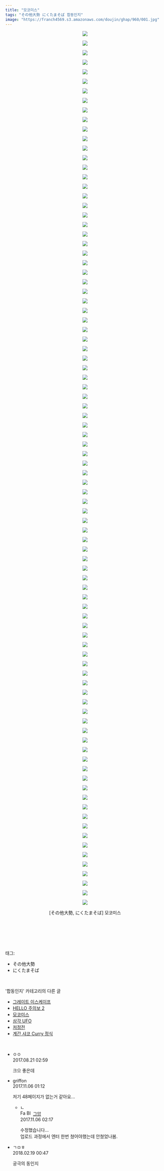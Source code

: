 ```yaml
---
title: "모코미스"
tags: "その他大勢 にくたまそば 합동인지"
image: "https://franch4569.s3.amazonaws.com/doujin/ghap/960/001.jpg"
---
```

<div class="article">
<p style="text-align: center; clear: none; float: none;"><img src="{{ site.imgserver2 }}/ghap/960/001.jpg"/></p>
<p style="text-align: center; clear: none; float: none;"><img src="{{ site.imgserver2 }}/ghap/960/002.jpg"/></p>
<p style="text-align: center; clear: none; float: none;"><img src="{{ site.imgserver2 }}/ghap/960/003.jpg"/></p>
<p style="text-align: center; clear: none; float: none;"><img src="{{ site.imgserver2 }}/ghap/960/004.jpg"/></p>
<p style="text-align: center; clear: none; float: none;"><img src="{{ site.imgserver2 }}/ghap/960/005.jpg"/></p>
<p style="text-align: center; clear: none; float: none;"><img src="{{ site.imgserver2 }}/ghap/960/006.jpg"/></p>
<p style="text-align: center; clear: none; float: none;"><img src="{{ site.imgserver2 }}/ghap/960/007.jpg"/></p>
<p style="text-align: center; clear: none; float: none;"><img src="{{ site.imgserver2 }}/ghap/960/008.jpg"/></p>
<p style="text-align: center; clear: none; float: none;"><img src="{{ site.imgserver2 }}/ghap/960/009.jpg"/></p>
<p style="text-align: center; clear: none; float: none;"><img src="{{ site.imgserver2 }}/ghap/960/010.jpg"/></p>
<p style="text-align: center; clear: none; float: none;"><img src="{{ site.imgserver2 }}/ghap/960/011.jpg"/></p>
<p style="text-align: center; clear: none; float: none;"><img src="{{ site.imgserver2 }}/ghap/960/012.jpg"/></p>
<p style="text-align: center; clear: none; float: none;"><img src="{{ site.imgserver2 }}/ghap/960/013.jpg"/></p>
<p style="text-align: center; clear: none; float: none;"><img src="{{ site.imgserver2 }}/ghap/960/014.jpg"/></p>
<p style="text-align: center; clear: none; float: none;"><img src="{{ site.imgserver2 }}/ghap/960/015.jpg"/></p>
<p style="text-align: center; clear: none; float: none;"><img src="{{ site.imgserver2 }}/ghap/960/016.jpg"/></p>
<p style="text-align: center; clear: none; float: none;"><img src="{{ site.imgserver2 }}/ghap/960/017.jpg"/></p>
<p style="text-align: center; clear: none; float: none;"><img src="{{ site.imgserver2 }}/ghap/960/018.jpg"/></p>
<p style="text-align: center; clear: none; float: none;"><img src="{{ site.imgserver2 }}/ghap/960/019.jpg"/></p>
<p style="text-align: center; clear: none; float: none;"><img src="{{ site.imgserver2 }}/ghap/960/020.jpg"/></p>
<p style="text-align: center; clear: none; float: none;"><img src="{{ site.imgserver2 }}/ghap/960/021.jpg"/></p>
<p style="text-align: center; clear: none; float: none;"><img src="{{ site.imgserver2 }}/ghap/960/022.jpg"/></p>
<p style="text-align: center; clear: none; float: none;"><img src="{{ site.imgserver2 }}/ghap/960/023.jpg"/></p>
<p style="text-align: center; clear: none; float: none;"><img src="{{ site.imgserver2 }}/ghap/960/024.jpg"/></p>
<p style="text-align: center; clear: none; float: none;"><img src="{{ site.imgserver2 }}/ghap/960/025.jpg"/></p>
<p style="text-align: center; clear: none; float: none;"><img src="{{ site.imgserver2 }}/ghap/960/026.jpg"/></p>
<p style="text-align: center; clear: none; float: none;"><img src="{{ site.imgserver2 }}/ghap/960/027.jpg"/></p>
<p style="text-align: center; clear: none; float: none;"><img src="{{ site.imgserver2 }}/ghap/960/028.jpg"/></p>
<p style="text-align: center; clear: none; float: none;"><img src="{{ site.imgserver2 }}/ghap/960/029.jpg"/></p>
<p style="text-align: center; clear: none; float: none;"><img src="{{ site.imgserver2 }}/ghap/960/030.jpg"/></p>
<p style="text-align: center; clear: none; float: none;"><img src="{{ site.imgserver2 }}/ghap/960/031.jpg"/></p>
<p style="text-align: center; clear: none; float: none;"><img src="{{ site.imgserver2 }}/ghap/960/032.jpg"/></p>
<p style="text-align: center; clear: none; float: none;"><img src="{{ site.imgserver2 }}/ghap/960/033.jpg"/></p>
<p style="text-align: center; clear: none; float: none;"><img src="{{ site.imgserver2 }}/ghap/960/034.jpg"/></p>
<p style="text-align: center; clear: none; float: none;"><img src="{{ site.imgserver2 }}/ghap/960/035.jpg"/></p>
<p style="text-align: center; clear: none; float: none;"><img src="{{ site.imgserver2 }}/ghap/960/036.jpg"/></p>
<p style="text-align: center; clear: none; float: none;"><img src="{{ site.imgserver2 }}/ghap/960/037.jpg"/></p>
<p style="text-align: center; clear: none; float: none;"><img src="{{ site.imgserver2 }}/ghap/960/038.jpg"/></p>
<p style="text-align: center; clear: none; float: none;"><img src="{{ site.imgserver2 }}/ghap/960/039.jpg"/></p>
<p style="text-align: center; clear: none; float: none;"><img src="{{ site.imgserver2 }}/ghap/960/040.jpg"/></p>
<p style="text-align: center; clear: none; float: none;"><img src="{{ site.imgserver2 }}/ghap/960/041.jpg"/></p>
<p style="text-align: center; clear: none; float: none;"><img src="{{ site.imgserver2 }}/ghap/960/042.jpg"/></p>
<p style="text-align: center; clear: none; float: none;"><img src="{{ site.imgserver2 }}/ghap/960/043.jpg"/></p>
<p style="text-align: center; clear: none; float: none;"><img src="{{ site.imgserver2 }}/ghap/960/044.jpg"/></p>
<p style="text-align: center; clear: none; float: none;"><img src="{{ site.imgserver2 }}/ghap/960/045.jpg"/></p>
<p style="text-align: center; clear: none; float: none;"><img src="{{ site.imgserver2 }}/ghap/960/046.jpg"/></p>
<p style="text-align: center; clear: none; float: none;"><img src="{{ site.imgserver2 }}/ghap/960/047.jpg"/></p>
<p style="text-align: center; clear: none; float: none;"><img src="{{ site.imgserver2 }}/ghap/960/048.jpg"/></p>
<p style="text-align: center; clear: none; float: none;"><img src="{{ site.imgserver2 }}/ghap/960/049.jpg"/></p>
<p style="text-align: center; clear: none; float: none;"><img src="{{ site.imgserver2 }}/ghap/960/050.jpg"/></p>
<p style="text-align: center; clear: none; float: none;"><img src="{{ site.imgserver2 }}/ghap/960/051.jpg"/></p>
<p style="text-align: center; clear: none; float: none;"><img src="{{ site.imgserver2 }}/ghap/960/052.jpg"/></p>
<p style="text-align: center; clear: none; float: none;"><img src="{{ site.imgserver2 }}/ghap/960/053.jpg"/></p>
<p style="text-align: center; clear: none; float: none;"><img src="{{ site.imgserver2 }}/ghap/960/054.jpg"/></p>
<p style="text-align: center; clear: none; float: none;"><img src="{{ site.imgserver2 }}/ghap/960/055.jpg"/></p>
<p style="text-align: center; clear: none; float: none;"><img src="{{ site.imgserver2 }}/ghap/960/056.jpg"/></p>
<p style="text-align: center; clear: none; float: none;"><img src="{{ site.imgserver2 }}/ghap/960/057.jpg"/></p>
<p style="text-align: center; clear: none; float: none;"><img src="{{ site.imgserver2 }}/ghap/960/058.jpg"/></p>
<p style="text-align: center; clear: none; float: none;"><img src="{{ site.imgserver2 }}/ghap/960/059.jpg"/></p>
<p style="text-align: center; clear: none; float: none;"><img src="{{ site.imgserver2 }}/ghap/960/060.jpg"/></p>
<p style="text-align: center; clear: none; float: none;"><img src="{{ site.imgserver2 }}/ghap/960/061.jpg"/></p>
<p style="text-align: center; clear: none; float: none;"><img src="{{ site.imgserver2 }}/ghap/960/062.jpg"/></p>
<p style="text-align: center; clear: none; float: none;"><img src="{{ site.imgserver2 }}/ghap/960/063.jpg"/></p>
<p style="text-align: center; clear: none; float: none;"><img src="{{ site.imgserver2 }}/ghap/960/064.jpg"/></p>
<p style="text-align: center; clear: none; float: none;"><img src="{{ site.imgserver2 }}/ghap/960/065.jpg"/></p>
<p style="text-align: center; clear: none; float: none;"><img src="{{ site.imgserver2 }}/ghap/960/066.jpg"/></p>
<p style="text-align: center; clear: none; float: none;"><img src="{{ site.imgserver2 }}/ghap/960/067.jpg"/></p>
<p style="text-align: center; clear: none; float: none;"><img src="{{ site.imgserver2 }}/ghap/960/068.jpg"/></p>
<p style="text-align: center; clear: none; float: none;"><img src="{{ site.imgserver2 }}/ghap/960/069.jpg"/></p>
<p style="text-align: center; clear: none; float: none;"><img src="{{ site.imgserver2 }}/ghap/960/070.jpg"/></p>
<p style="text-align: center; clear: none; float: none;"><img src="{{ site.imgserver2 }}/ghap/960/071.jpg"/></p>
<p style="text-align: center; clear: none; float: none;"><img src="{{ site.imgserver2 }}/ghap/960/072.jpg"/></p>
<p style="text-align: center; clear: none; float: none;"><img src="{{ site.imgserver2 }}/ghap/960/073.jpg"/></p>
<p style="text-align: center; clear: none; float: none;"><img src="{{ site.imgserver2 }}/ghap/960/074.jpg"/></p>
<p style="text-align: center; clear: none; float: none;"><img src="{{ site.imgserver2 }}/ghap/960/075.jpg"/></p>
<p style="text-align: center; clear: none; float: none;"><img src="{{ site.imgserver2 }}/ghap/960/076.jpg"/></p>
<p style="text-align: center; clear: none; float: none;"><img src="{{ site.imgserver2 }}/ghap/960/077.jpg"/></p>
<p style="text-align: center; clear: none; float: none;"><img src="{{ site.imgserver2 }}/ghap/960/078.jpg"/></p>
<p style="text-align: center; clear: none; float: none;"><img src="{{ site.imgserver2 }}/ghap/960/079.jpg"/></p>
<p style="text-align: center; clear: none; float: none;"><img src="{{ site.imgserver2 }}/ghap/960/080.jpg"/></p>
<p style="text-align: center; clear: none; float: none;"><img src="{{ site.imgserver2 }}/ghap/960/081.jpg"/></p>
<p style="text-align: center; clear: none; float: none;"><img src="{{ site.imgserver2 }}/ghap/960/082.jpg"/></p>
<p style="text-align: center; clear: none; float: none;"><img src="{{ site.imgserver2 }}/ghap/960/083.jpg"/></p>
<p style="text-align: center; clear: none; float: none;"><img src="{{ site.imgserver2 }}/ghap/960/084.jpg"/></p>
<p style="text-align: center; clear: none; float: none;"><img src="{{ site.imgserver2 }}/ghap/960/085.jpg"/></p>
<p style="text-align: center; clear: none; float: none;"><img src="{{ site.imgserver2 }}/ghap/960/086.jpg"/></p>
<p style="text-align: center; clear: none; float: none;"><img src="{{ site.imgserver2 }}/ghap/960/087.jpg"/></p>
<p style="text-align: center; clear: none; float: none;"><img src="{{ site.imgserver2 }}/ghap/960/088.jpg"/></p>
<p style="text-align: center; clear: none; float: none;"><img src="{{ site.imgserver2 }}/ghap/960/089.jpg"/></p>
<p style="text-align: center; clear: none; float: none;"><img src="{{ site.imgserver2 }}/ghap/960/090.jpg"/></p>
<p style="text-align: center; clear: none; float: none;"><img src="{{ site.imgserver2 }}/ghap/960/091.jpg"/></p>
<p style="text-align: center; clear: none; float: none;"><img src="{{ site.imgserver2 }}/ghap/960/092.jpg"/></p>
<p style="text-align: center; clear: none; float: none;">[その他大勢, にくたまそば] 모코미스</p>
<p style="text-align: center; clear: none; float: none;"><br/></p>
<p style="text-align: center; clear: none; float: none;"><br/></p>
</div><br/>
<div class="tagTrail">
<p>태그: </p>
<ul>
<li>その他大勢</li>
<li>にくたまそば</li>
</ul>
</div><br/>
<div class="another">
<p>'합동인지' 카테고리의 다른 글</p>
<ul>
<li><a href="/ghap_1036">그레이트 이스케이프</a></li>
<li><a href="/ghap_996">HELLO 주의보 2</a></li>
<li><a href="/ghap_960">모코미스</a></li>
<li><a href="/ghap_814">삼각 UFO</a></li>
<li><a href="/ghap_590">저정전</a></li>
<li><a href="/ghap_586">계간 샤코 Curry 정식</a></li>
</ul>
</div><br/>
<div class="cb_module cb_fluid">
<div class="cb_wrt cb_profile">
<div class="comment">
<ul>
<li class="cb_thumb_off" id="comment15064572">
<div class="cb_comment_area">
<div class="cb_info_area">
<div class="cb_section">
<span class="cb_nick_name">ㅇㅇ</span>
</div>
<div class="cb_section">
<span class="cb_date">2017.08.21 02:59 </span>
</div>
</div>
<div class="cb_dsc_comment">
<p class="cb_dsc">
											크으 좋은데
										</p>
</div>
</div></li>
<li class="cb_thumb_off" id="comment15123546">
<div class="cb_comment_area">
<div class="cb_info_area">
<div class="cb_section">
<span class="cb_nick_name">griffon</span>
</div>
<div class="cb_section">
<span class="cb_date">2017.11.06 01:12 </span>
</div>
</div>
<div class="cb_dsc_comment">
<p class="cb_dsc">
											저기 48페이지가 없는거 같아요...
										</p>
</div>
<ul>
<li class="cb_thumb_off" id="comment15123587">
<span class="cb_bu_subnode">ㄴ</span>
<div class="cb_comment_area">
<div class="cb_info_area">
<div class="cb_section">
<span class="cb_nick_name"><img alt="Favicon of https://ghaptouhou.tistory.com" height="16" onerror="this.onerror=null;this.parentNode.removeChild(this)" src="https://ghaptouhou.tistory.com/favicon.ico" width="16"/> <img alt="BlogIcon" height="16" onerror="this.parentNode.removeChild(this)" src="https://ghaptouhou.tistory.com/index.gif" width="16"/> <a href="https://ghaptouhou.tistory.com" onclick="return openLinkInNewWindow(this)"> 그압</a><span class="tistoryProfileLayerTrigger" onclick='TistoryProfile.show(event, this, {"title":"\uc800\uae30 \uc774\uac70 \ub098\uc911\uc5d0 \uc218\uc815 \uac00\ub2a5\ud558\ub098\uc694","url":"https:\/\/ghap.tistory.com","nickname":"\uadf8\uc555","items":[]}); return false;'></span></span>
</div>
<div class="cb_section">
<span class="cb_date">2017.11.06 02:17 </span>
</div>
</div>
<div class="cb_dsc_comment">
<p class="cb_dsc">
																수정했습니다...<br/>
업로드 과정에서 엔터 한번 쳤어야했는데 안쳤었나봄.
															</p>
</div>
</div>
</li>
</ul>
</div></li>
<li class="cb_thumb_off" id="comment15202325">
<div class="cb_comment_area">
<div class="cb_info_area">
<div class="cb_section">
<span class="cb_nick_name">ㄱㅁㅎ</span>
</div>
<div class="cb_section">
<span class="cb_date">2018.02.19 00:47 </span>
</div>
</div>
<div class="cb_dsc_comment">
<p class="cb_dsc">
											궁극의 동인지
										</p>
</div>
</div></li>
</ul>
</div>
</div><!-- commentList close -->
</div><br/>
